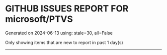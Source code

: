 
# GITHUB ISSUES REPORT FOR microsoft/PTVS


Generated on 2024-06-13 using: stale=30, all=False


Only showing items that are new to report in past 1 day(s)


---
